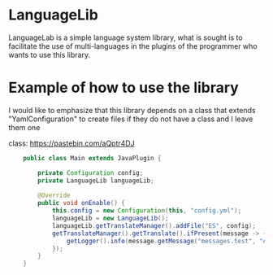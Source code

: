 # LanguageLib

LanguageLab is a simple language system library, what is sought is to facilitate the use of multi-languages ​​in the plugins of the programmer who wants to use this library.

# Example of how to use the library

I would like to emphasize that this library depends on a class that extends "YamlConfiguration" to create files if they do not have a class and I leave them one

class: https://pastebin.com/aQptr4DJ

```java
    public class Main extends JavaPlugin {

        private Configuration config;
        private LanguageLib languageLib;
        
        @Override
        public void onEnable() {
            this.config = new Configuration(this, "config.yml");
            languageLib = new LanguageLib();
            languageLib.getTranslateManager().addFile("ES", config);
            getTranslateManager().getTranslate().ifPresent(message -> {
                getLogger().info(message.getMessage("messages.test", "es"));
            });
        }       
    }   
```